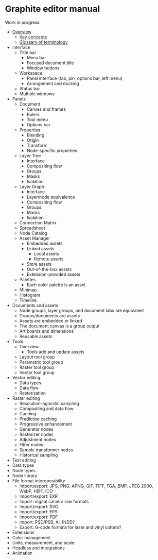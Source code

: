 # Graphite editor manual

Work in progress.

- [Overview](1-overview.md)
	- [Key concepts](1-overview.md#key-concepts)
	- [Glossary of terminology](1-overview.md#glossary-of-terminology)
- Interface
	- Title bar
		- Menu bar
		- Focused document title
		- Window buttons
	- Workspace
		- Panel interface (tab, pin, options bar, left menu)
		- Arrangement and docking
	- Status bar
	- Multiple windows
- Panels
	- Document
		- Canvas and frames
		- Rulers
		- Tool menu
		- Options bar
	- Properties
		- Blending
		- Origin
		- Transform
		- Node-specific properties
	- Layer Tree
		- Interface
		- Compositing flow
		- Groups
		- Masks
		- Isolation
	- Layer Graph
		- Interface
		- Layer/node equivalence
		- Compositing flow
		- Groups
		- Masks
		- Isolation
	- Connection Matrix
	- Spreadsheet
	- Node Catalog
	- Asset Manager
		- Embedded assets
		- Linked assets
			- Local assets
			- Remote assets
		- Store assets
		- Out-of-the-box assets
		- Extension-provided assets
	- Palettes
		- Each color palette is an asset
	- Minimap
	- Histogram
	- Timeline
- Documents and assets
	- Node groups, layer groups, and document tabs are equivalent
	- Groups/documents are assets
	- Assets are embedded or linked
	- The document canvas is a group output
	- Art boards and dimensions
	- Reusable assets
- Tools
	- Overview
		- Tools add and update assets
	- Layout tool group
	- Parametric tool group
	- Raster tool group
	- Vector tool group
- Vector editing
	- Data types
	- Data flow
	- Rasterization
- Raster editing
	- Resolution-agnostic sampling
	- Compositing and data flow
	- Caching
	- Predictive caching
	- Progressive enhancement
	- Generator nodes
	- Rasterizer nodes
	- Adjustment nodes
	- Filter nodes
	- Sample transformer nodes
	- Historical sampling
- Text editing
- Data types
- Node types
- Node library
- File format interoperability
	- Import/export: JPG, PNG, APNG, GIF, TIFF, TGA, BMP, JPEG 2000, WebP, HEIF, ICO
	- Import/export: EXR
	- Import: digital camera raw formats
	- Import/export: SVG
	- Import/export: EPS
	- Import/export: PDF
	- Import: PSD/PSB, AI, INDD?
	- Export: G-code formats for laser and vinyl cutters?
- Extensions
- Color management
- Units, measurement, and scale
- Headless and integrations
- Animation
